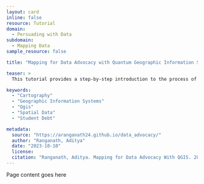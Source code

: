 ```yaml
---
layout: card
inline: false
resource: Tutorial
domain:
  - Persuading with Data
subdomain:
  - Mapping Data
sample_resource: false

title: "Mapping for Data Advocacy with Quantum Geographic Information Systems (QGIS)"

teaser: >
  This tutorial provides a step-by-step introduction to the process of making a basic choropleth map in Quantum Geographic Information Systems (QGIS), a widely used and supported open-source geospatial application. The tutorial uses data on student debt, and invites students to replicate a map of state-level variation in average student debt levels (in the United States) that was produced by the Institute for College Access and Success. The process of making this map that represents information about a salient contemporary issue invites students to reflect on ways in which map-making can play a role in their data advocacy efforts.

keywords:
  - "Cartography"
  - "Geographic Information Systems"
  - "Qgis"
  - "Spatial Data"
  - "Student Debt"

metadata:
  source: "https://aranganath24.github.io/data_advocacy/"
  author: "Ranganath, Aditya"
  date: "2023-10-10"
  license:
  citation: "Ranganath, Aditya. Mapping for Data Advocacy With QGIS. 2023. https://aranganath24.github.io/data_advocacy/"
---
```


Page content goes here

